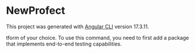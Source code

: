 # NewProfect

This project was generated with [Angular CLI](https://github.com/angular/angular-cli) version 17.3.11.

tform of your choice. To use this command, you need to first add a package that implements end-to-end testing capabilities.

